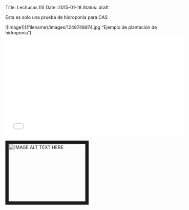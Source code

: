 Title: Lechucas (II)
Date: 2015-01-18
Status: draft

Esta es solo una prueba de hidroponia para CAS
<div style=”float: right”>
![Image1]({filename}/images/1248748974.jpg “Ejemplo de plantación de hidroponia”)
</div>


<iframe width="560" height="315" src="//www.youtube.com/embed/Ek0SgwWmF9w" frameborder="0" allowfullscreen></iframe>


<a href="http://www.youtube.com/watch?feature=player_embedded&v=YOUTUBE_VIDEO_ID_HERE
" target="_blank"><img src="http://img.youtube.com/vi/YOUTUBE_VIDEO_ID_HERE/0.jpg" 
alt="IMAGE ALT TEXT HERE" width="240" height="180" border="10" /></a>
